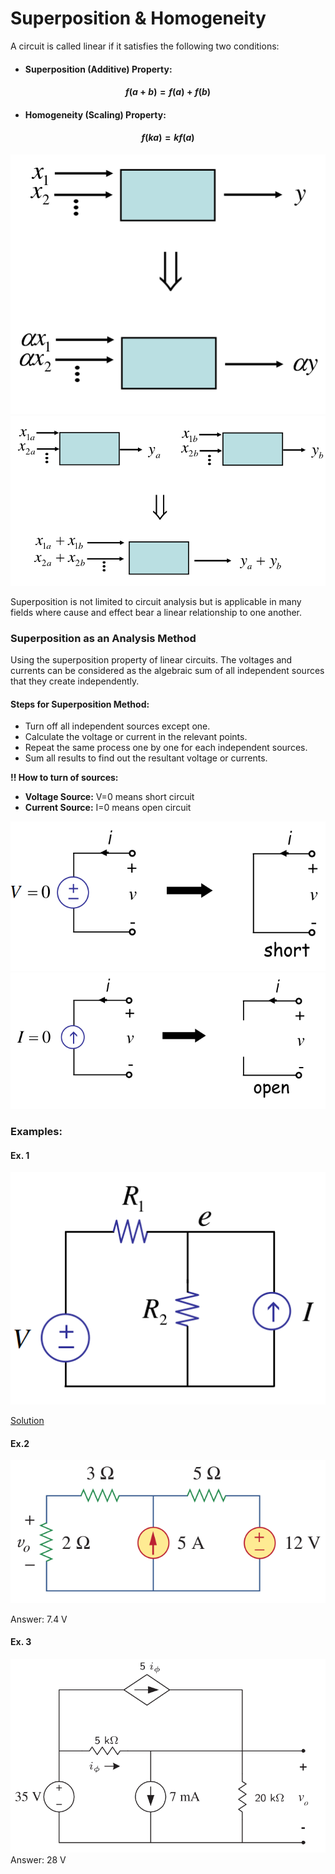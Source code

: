 # Superposition & Homogeneity

A circuit is called linear if it satisfies the following two conditions:
- #### Superposition (Additive) Property:
#### $$f(a + b) = f(a) + f(b)$$
- #### Homogeneity (Scaling) Property:
#### $$f(ka) = k f(a) $$

![](../images/homogeneity.png)
![](../images/superposition.png)

Superposition is not limited to circuit analysis but is applicable in many fields where cause and effect bear a linear relationship to one another.

### Superposition as an Analysis Method

Using the superposition property of linear circuits. The voltages and currents can be considered as the algebraic sum of all independent sources that they create independently.

#### Steps for Superposition Method:

- Turn off all independent sources except one.
- Calculate the voltage or current in the relevant points.
- Repeat the same process one  by one for each independent sources.
- Sum all results to find out the resultant voltage or currents.

**!! How to turn of sources:**

- **Voltage Source:** V=0 means short circuit
- **Current Source:** I=0 means open circuit

![](../images/V_turn_off.png)
![](../images/I_turn_off.png)

### Examples:

#### Ex. 1

![](../images/superposition_ex1.png)

[Solution](https://6002x.mitx.mit.edu/wiki/view/LinearityandSuperposition/)

#### Ex.2

![](../images/superposition_ex2.png)

Answer: 7.4 V

#### Ex. 3

![](../images/superposition_ex3.png)
Answer: 28 V
